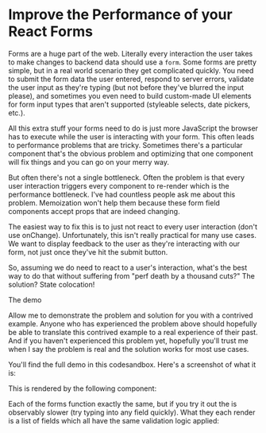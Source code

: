 # Improve the Performance of your React Forms

Forms are a huge part
of the web.
Literally every interaction
the user takes to make changes to backend data
should use a `form`.
Some forms are pretty simple,
but in a real world scenario they get complicated quickly.
You need to submit the form data
the user entered,
respond to server errors, validate the user input as they're typing
(but not before they've blurred the input please),
and sometimes you even need to build custom-made UI elements for form input types that aren't supported (styleable selects, date pickers, etc.).

All this extra stuff your forms
need to do is just more JavaScript the browser
has to execute while the user is interacting with your form.
This often leads to performance problems that are tricky.
Sometimes there's a particular component that's the obvious problem and optimizing that one component will fix things and you can go on your merry way.

But often there's not a single bottleneck. Often the problem is that every user interaction triggers every component to re-render which is the performance bottleneck. I've had countless people ask me about this problem. Memoization won't help them because these form field components accept props that are indeed changing.

The easiest way to fix this is to just not react to every user interaction (don't use onChange). Unfortunately, this isn't really practical for many use cases. We want to display feedback to the user as they're interacting with our form, not just once they've hit the submit button.

So, assuming we do need to react to a user's interaction, what's the best way to do that without suffering from "perf death by a thousand cuts?" The solution? State colocation!

The demo

Allow me to demonstrate the problem and solution for you with a contrived example. Anyone who has experienced the problem above should hopefully be able to translate this contrived example to a real experience of their past. And if you haven't experienced this problem yet, hopefully you'll trust me when I say the problem is real and the solution works for most use cases.

You'll find the full demo in this codesandbox. Here's a screenshot of what it is:

This is rendered by the following <App /> component:

Each of the forms function exactly the same, but if you try it out the <SlowForm /> is observably slower (try typing into any field quickly). What they each render is a list of fields which all have the same validation logic applied:

